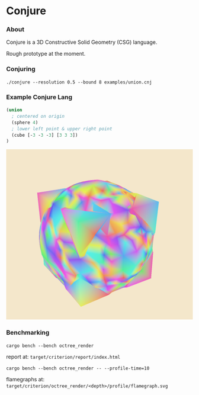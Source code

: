 # Conjure
### About

Conjure is a 3D Constructive Solid Geometry (CSG) language.

Rough prototype at the moment.

### Conjuring
```
./conjure --resolution 0.5 --bound 8 examples/union.cnj
```

### Example Conjure Lang

```clojure
(union
  ; centered on origin
  (sphere 4)
  ; lower left point & upper right point
  (cube [-3 -3 -3] [3 3 3])
)
```
![rendering of union](examples/union.png)


### Benchmarking
```
cargo bench --bench octree_render
```
report at: `target/criterion/report/index.html`

```
cargo bench --bench octree_render -- --profile-time=10
```
flamegraphs at: `target/criterion/octree_render/<depth>/profile/flamegraph.svg`


